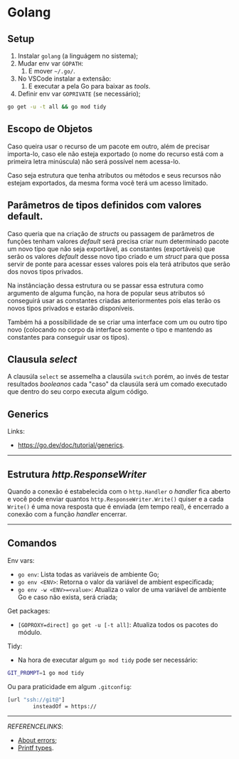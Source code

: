 # Golang

## Setup

1. Instalar `golang` (a linguágem no sistema);
1. Mudar env var `GOPATH`:
    1. E mover `~/.go/`.
1. No VSCode instalar a extensão:
    1. E executar a pela Go para baixar as _tools_.
1. Definir env var `GOPRIVATE` (se necessário);

```sh
go get -u -t all && go mod tidy
```

## Escopo de Objetos

Caso queira usar o recurso de um pacote em outro, além de precisar importa-lo, caso ele não esteja exportado (o nome do recurso está com a primeira letra minúscula) não será possível nem acessa-lo.

Caso seja estrutura que tenha atributos ou métodos e seus recursos não estejam exportados, da mesma forma você terá um acesso limitado.

## Parâmetros de tipos definidos com valores default.

Caso queria que na criação de *structs* ou passagem de parâmetros de funções tenham valores *default* será precisa criar num determinado pacote um novo tipo que não seja exportável, as constantes (exportáveis) que serão os valores *default* desse novo tipo criado e um *struct* para que possa servir de ponte para acessar esses valores pois ela terá atributos que serão dos novos tipos privados.

Na instânciação dessa estrutura ou se passar essa estrutura como argumento de alguma função, na hora de popular seus atributos só conseguirá usar as constantes criadas anteriormentes pois elas terão os novos tipos privados e estarão disponíveis.

Também há a possibilidade de se criar uma interface com um ou outro tipo novo (colocando no corpo da interface somente o tipo e mantendo as constantes para conseguir usar os tipos).

## Clausula *select*

A clausúla `select` se assemelha a clausúla `switch` porém, ao invés de testar resultados *booleanos* cada "caso" da clausúla será um comado executado que dentro do seu corpo executa algum código.

## Generics

Links:

- <https://go.dev/doc/tutorial/generics>.

---

## Estrutura *http.ResponseWriter*

Quando a conexão é estabelecida com o `http.Handler` o *handler* fica aberto e você pode enviar quantos `http.ResponseWriter.Write()` quiser e a cada `Write()` é uma nova resposta que é enviada (em tempo real), é encerrado a conexão com a função *handler* encerrar.

---

## Comandos

Env vars:
- `go env`: Lista todas as variáveis de ambiente Go;
- `go env <ENV>`: Retorna o valor da variável de ambient especificada;
- `go env -w <ENV>=<value>`: Atualiza o valor de uma variável de ambiente Go e caso não exista, será criada;

Get packages:
- `[GOPROXY=direct] go get -u [-t all]`: Atualiza todos os pacotes do módulo.

Tidy:
- Na hora de executar algum `go mod tidy` pode ser necessário:
```sh
GIT_PROMPT=1 go mod tidy
```

Ou para praticidade em algum `.gitconfig`:
```sh
[url "ssh://git@"]
        insteadOf = https://
```

---

_REFERENCELINKS_:

- [About errors](https://earthly.dev/blog/golang-errors/);
- [Printf types](https://yourbasic.org/golang/fmt-printf-reference-cheat-sheet/).
